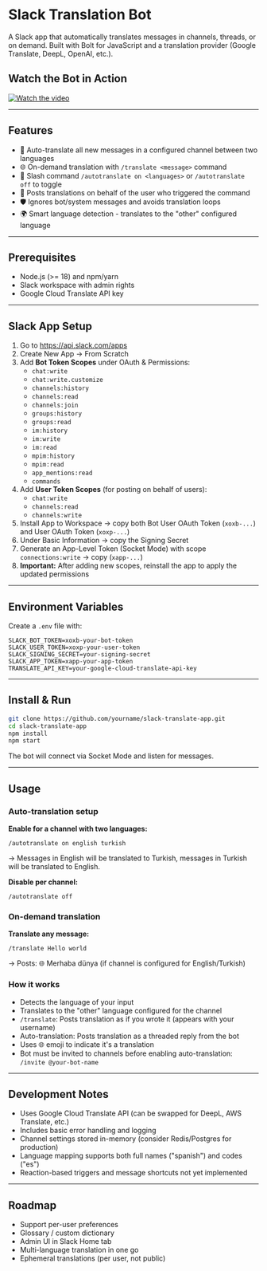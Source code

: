 # Slack Translation Bot

A Slack app that automatically translates messages in channels, threads, or on demand. Built with Bolt for JavaScript and a translation provider (Google Translate, DeepL, OpenAI, etc.).

## Watch the Bot in Action

[![Watch the video](https://img.youtube.com/vi/Znr7fZwMMZk/maxresdefault.jpg)](https://youtu.be/Znr7fZwMMZk)

---

## Features

- 🔄 Auto-translate all new messages in a configured channel between two languages
- 🌐 On-demand translation with `/translate <message>` command
- 🔀 Slash command `/autotranslate on <languages>` or `/autotranslate off` to toggle
- 🤖 Posts translations on behalf of the user who triggered the command
- 🛡️ Ignores bot/system messages and avoids translation loops
- 🌍 Smart language detection - translates to the "other" configured language

---

## Prerequisites

- Node.js (>= 18) and npm/yarn
- Slack workspace with admin rights
- Google Cloud Translate API key

---

## Slack App Setup

1. Go to https://api.slack.com/apps
2. Create New App → From Scratch
3. Add **Bot Token Scopes** under OAuth & Permissions:
   - `chat:write`
   - `chat:write.customize`
   - `channels:history`
   - `channels:read`
   - `channels:join`
   - `groups:history`
   - `groups:read`
   - `im:history`
   - `im:write`
   - `im:read`
   - `mpim:history`
   - `mpim:read`
   - `app_mentions:read`
   - `commands`
4. Add **User Token Scopes** (for posting on behalf of users):
   - `chat:write`
   - `channels:read`
   - `channels:write`
5. Install App to Workspace → copy both Bot User OAuth Token (`xoxb-...`) and User OAuth Token (`xoxp-...`)
6. Under Basic Information → copy the Signing Secret
7. Generate an App-Level Token (Socket Mode) with scope `connections:write` → copy (`xapp-...`)
8. **Important:** After adding new scopes, reinstall the app to apply the updated permissions

---

## Environment Variables

Create a `.env` file with:

```env
SLACK_BOT_TOKEN=xoxb-your-bot-token
SLACK_USER_TOKEN=xoxp-your-user-token
SLACK_SIGNING_SECRET=your-signing-secret
SLACK_APP_TOKEN=xapp-your-app-token
TRANSLATE_API_KEY=your-google-cloud-translate-api-key
```

---

## Install & Run

```bash
git clone https://github.com/yourname/slack-translate-app.git
cd slack-translate-app
npm install
npm start
```

The bot will connect via Socket Mode and listen for messages.

---

## Usage

### Auto-translation setup

**Enable for a channel with two languages:**
```
/autotranslate on english turkish
```
→ Messages in English will be translated to Turkish, messages in Turkish will be translated to English.

**Disable per channel:**
```
/autotranslate off
```

### On-demand translation

**Translate any message:**
```
/translate Hello world
```
→ Posts: 🌐 Merhaba dünya (if channel is configured for English/Turkish)

### How it works

- Detects the language of your input
- Translates to the "other" language configured for the channel
- `/translate`: Posts translation as if you wrote it (appears with your username)
- Auto-translation: Posts translation as a threaded reply from the bot
- Uses 🌐 emoji to indicate it's a translation
- Bot must be invited to channels before enabling auto-translation: `/invite @your-bot-name`

---

## Development Notes

- Uses Google Cloud Translate API (can be swapped for DeepL, AWS Translate, etc.)
- Includes basic error handling and logging
- Channel settings stored in-memory (consider Redis/Postgres for production)
- Language mapping supports both full names ("spanish") and codes ("es")
- Reaction-based triggers and message shortcuts not yet implemented

---

## Roadmap

- Support per-user preferences
- Glossary / custom dictionary
- Admin UI in Slack Home tab
- Multi-language translation in one go
- Ephemeral translations (per user, not public)
